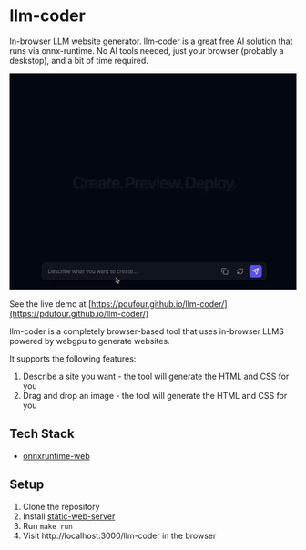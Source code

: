# llm-coder
In-browser LLM website generator. llm-coder is a great free AI solution that runs via onnx-runtime. No AI tools needed, just your browser (probably a deskstop), and a bit of time required.

![site](https://github.com/pdufour/llm-coder/raw/main/public/site-50.webp)

See the live demo at [https://pdufour.github.io/llm-coder/](https://pdufour.github.io/llm-coder/)

llm-coder is a completely browser-based tool that uses in-browser LLMS powered by webgpu to generate websites.

It supports the following features:
1. Describe a site you want - the tool will generate the HTML and CSS for you
2. Drag and drop an image - the tool will generate the HTML and CSS for you

## Tech Stack
- [onnxruntime-web](https://onnxruntime.ai/docs/tutorials/web/)

## Setup

1. Clone the repository
2. Install [static-web-server](https://static-web-server.net/download-and-install/#nixos)
2. Run `make run`
3. Visit http://localhost:3000/llm-coder in the browser
